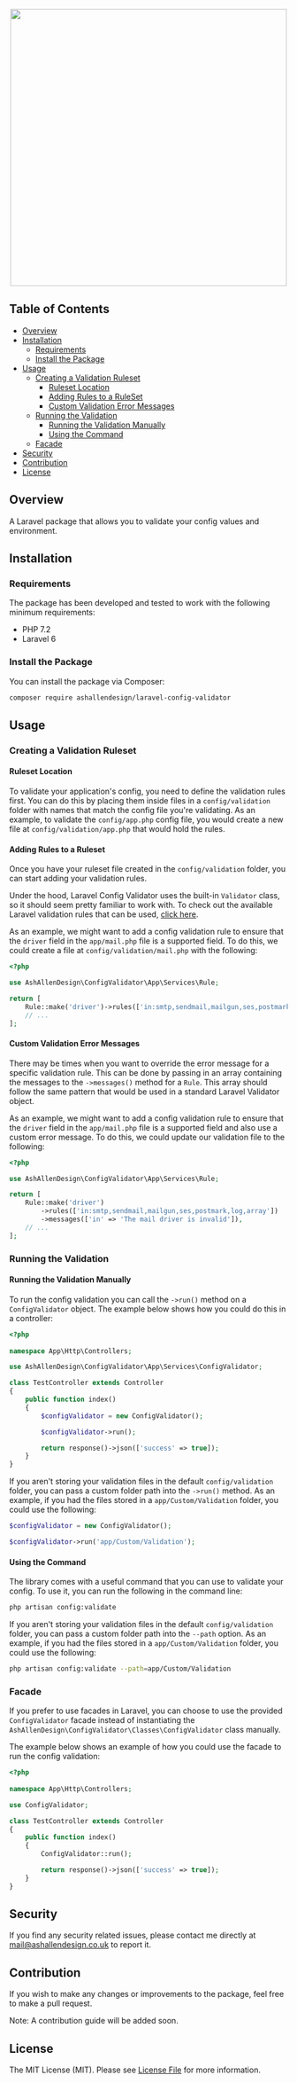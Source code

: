 <p align="center">
<img src="https://ashallendesign.co.uk/images/custom/laravel-config-validator-logo.png" width="500">
</p>

## Table of Contents

- [Overview](#overview)
- [Installation](#installation)
    - [Requirements](#requirements)
    - [Install the Package](#install-the-package)
- [Usage](#usage)
    - [Creating a Validation Ruleset](#creating-a-validation-ruleset)
        - [Ruleset Location](#ruleset-location)
        - [Adding Rules to a RuleSet](#adding-rules-to-a-ruleset)
        - [Custom Validation Error Messages](#custom-validation-error-messages)
    - [Running the Validation](#running-the-validation)
        - [Running the Validation Manually](#running-the-validation-manually)
        - [Using the Command](#using-the-command)
    - [Facade](#facade)
- [Security](#security)
- [Contribution](#contribution)
- [License](#license)

## Overview

A Laravel package that allows you to validate your config values and environment.

## Installation

### Requirements
The package has been developed and tested to work with the following minimum requirements:

- PHP 7.2
- Laravel 6

### Install the Package
You can install the package via Composer:

```bash
composer require ashallendesign/laravel-config-validator
```

## Usage

### Creating a Validation Ruleset

#### Ruleset Location

To validate your application's config, you need to define the validation rules first. You can do this by placing them inside
files in a ``` config/validation ``` folder with names that match the config file you're validating. As an example, to
validate the ``` config/app.php ``` config file, you would create a new file at ``` config/validation/app.php ``` that
would hold the rules.

#### Adding Rules to a Ruleset

Once you have your ruleset file created in the ``` config/validation ``` folder, you can start adding your validation
rules.

Under the hood, Laravel Config Validator uses the built-in ``` Validator ``` class, so it should seem pretty familiar
to work with. To check out the available Laravel validation rules that can be used, [click here](https://laravel.com/docs/8.x/validation#available-validation-rules).

As an example, we might want to add a config validation rule to ensure that the ``` driver ``` field in the ``` app/mail.php ```
file is a supported field. To do this, we could create a file at ``` config/validation/mail.php ``` with the following:

```php
<?php

use AshAllenDesign\ConfigValidator\App\Services\Rule;

return [
    Rule::make('driver')->rules(['in:smtp,sendmail,mailgun,ses,postmark,log,array']),
    // ...
];
```

#### Custom Validation Error Messages

There may be times when you want to override the error message for a specific validation rule. This can be done by passing
in an array containing the messages to the ``` ->messages() ``` method for a ``` Rule ```. This array should follow the same
pattern that would be used in a standard Laravel Validator object.

As an example, we might want to add a config validation rule to ensure that the ``` driver ``` field in the ``` app/mail.php ```
file is a supported field and also use a custom error message. To do this, we could update our validation file to the following:

```php
<?php

use AshAllenDesign\ConfigValidator\App\Services\Rule;

return [
    Rule::make('driver')
        ->rules(['in:smtp,sendmail,mailgun,ses,postmark,log,array'])
        ->messages(['in' => 'The mail driver is invalid']),
    // ...
];
```

### Running the Validation

#### Running the Validation Manually

To run the config validation you can call the ``` ->run() ``` method on a ``` ConfigValidator ``` object. The example below
shows how you could do this in a controller:

```php
<?php
    
namespace App\Http\Controllers;

use AshAllenDesign\ConfigValidator\App\Services\ConfigValidator;

class TestController extends Controller
{
    public function index()
    {
        $configValidator = new ConfigValidator();

        $configValidator->run();

        return response()->json(['success' => true]);
    }
}
```

If you aren't storing your validation files in the default ``` config/validation ``` folder, you can pass a custom folder path
into the ``` ->run() ``` method. As an example, if you had the files stored in a ``` app/Custom/Validation ``` folder, you
could use the following:

```php
$configValidator = new ConfigValidator();

$configValidator->run('app/Custom/Validation');
```

#### Using the Command

The library comes with a useful command that you can use to validate your config. To use it, you can run the following in
the command line:

```bash
php artisan config:validate
```

If you aren't storing your validation files in the default ``` config/validation ``` folder, you can pass a custom folder path
into the ``` --path ``` option. As an example, if you had the files stored in a ``` app/Custom/Validation ``` folder, you
could use the following:

```bash
php artisan config:validate --path=app/Custom/Validation
```

### Facade

If you prefer to use facades in Laravel, you can choose to use the provided ``` ConfigValidator ``` facade instead of instantiating the ``` AshAllenDesign\ConfigValidator\Classes\ConfigValidator ```
class manually.

The example below shows an example of how you could use the facade to run the config validation:

```php
<?php
    
namespace App\Http\Controllers;

use ConfigValidator;

class TestController extends Controller
{
    public function index()
    {
        ConfigValidator::run();

        return response()->json(['success' => true]);
    }
}
```

## Security

If you find any security related issues, please contact me directly at [mail@ashallendesign.co.uk](mailto:mail@ashallendesign.co.uk) to report it.

## Contribution

If you wish to make any changes or improvements to the package, feel free to make a pull request.

Note: A contribution guide will be added soon.

## License

The MIT License (MIT). Please see [License File](LICENSE.md) for more information.
